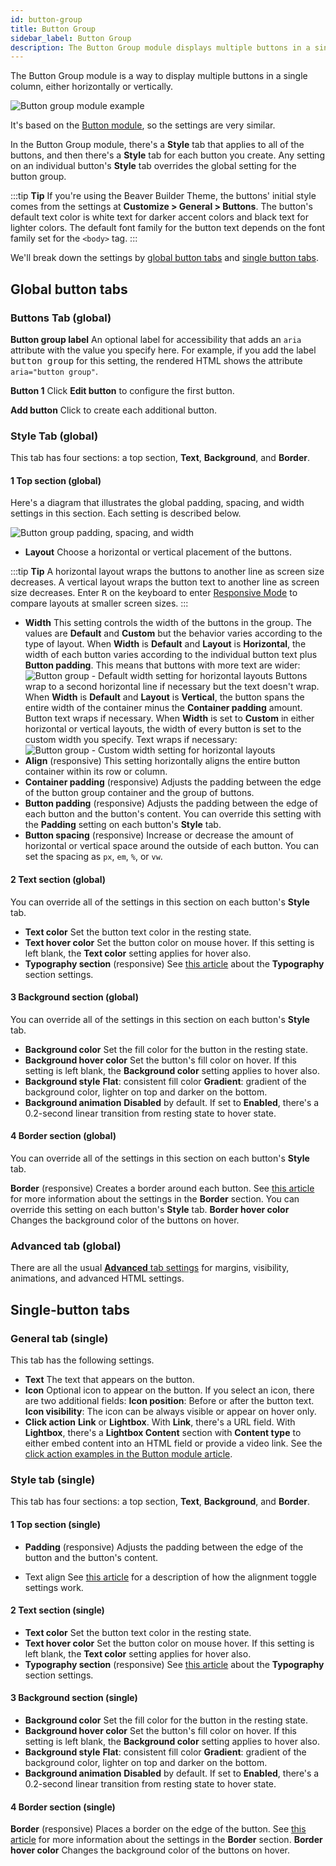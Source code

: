```yaml
---
id: button-group
title: Button Group
sidebar_label: Button Group
description: The Button Group module displays multiple buttons in a single column, either horizontally or vertically.
---
```


The Button Group module is a way to display multiple buttons in a single column, either horizontally or vertically.

![Button group module example](/img/button-group-30a865c5.png)

It's based on the [Button module](/beaver-builder/layouts/modules/button/button.md), so the settings are very similar.

In the Button Group module, there's a **Style** tab that applies to all of the buttons, and then there's a **Style** tab for each button you create. Any setting on an individual button's **Style** tab overrides the global setting for the button group.

:::tip **Tip**
If you're using the Beaver Builder Theme, the buttons' initial style comes from the settings at **Customize > General > Buttons**. The button's default text color
is white text for darker accent colors and black text for lighter colors. The
default font family for the button text depends on the font family set for the
`<body>` tag.
:::

We'll break down the settings by [global button tabs](#global-button-tabs) and [single button tabs](#single-button-tabs).

## Global button tabs

### Buttons Tab (global)

**Button group label**
An optional label for accessibility that adds an `aria` attribute with the value you specify here. For example, if you add the label <kbd>button group</kbd> for this setting, the rendered HTML shows the attribute `aria="button group"`.

**Button 1**
Click **Edit button** to configure the first button.

**Add button**
Click to create each additional button.

### Style Tab (global)

This tab has four sections: a top section, **Text**, **Background**, and **Border**.

#### 1 Top section (global)

Here's a diagram that illustrates the global padding, spacing, and width settings in this section. Each setting is described below.

![Button group padding, spacing, and width](/img/button-group-2.png)

- **Layout**
  Choose a horizontal or vertical placement of the buttons.

:::tip **Tip**
A horizontal layout wraps the buttons to another line as screen size decreases. A vertical layout wraps the button text to another line as screen size decreases. Enter <kbd>R</kbd> on the keyboard to enter [Responsive Mode](/beaver-builder/layouts/responsive-design/editor.md) to compare layouts at smaller screen sizes.
:::

- **Width**
  This setting controls the width of the buttons in the group. The values are **Default** and **Custom** but the behavior varies according to the type of layout.
  When **Width** is **Default** and **Layout** is **Horizontal**, the width of each button varies according to the individual button text plus **Button padding**. This means that buttons with more text are wider:
  ![Button group - Default width setting for horizontal layouts](/img/button-group-3.png)
  Buttons wrap to a second horizontal line if necessary but the text doesn't wrap.
  When **Width** is **Default** and **Layout** is **Vertical**, the button spans the entire width of the container minus the **Container padding** amount. Button text wraps if necessary.
  When **Width** is set to **Custom** in either horizontal or vertical layouts, the width of every button is set to the custom width you specify. Text wraps if necessary:
  ![Button group - Custom width setting for horizontal layouts](/img/button-group-4.png)
- **Align** (responsive)
  This setting horizontally aligns the entire button container within its row or column.
- **Container padding** (responsive)
  Adjusts the padding between the edge of the button group container and the group of buttons.
- **Button padding** (responsive)
  Adjusts the padding between the edge of each button and the button's content. You can override this setting with the **Padding** setting on each button's **Style** tab.
- **Button spacing** (responsive)
  Increase or decrease the amount of horizontal or vertical space around the outside of each button. You can set the spacing as `px`, `em`, `%`, or `vw`.

#### 2 Text section (global)

You can override all of the settings in this section on each button's **Style** tab.

- **Text color**
  Set the button text color in the resting state.
- **Text hover color**
  Set the button color on mouse hover. If this setting is left blank, the **Text
  color** setting applies for hover also.
- **Typography section** (responsive)
  See [this article](basics/typography.md) about the **Typography** section settings.

#### 3 Background section (global)

You can override all of the settings in this section on each button's **Style** tab.

- **Background color**
  Set the fill color for the button in the resting state.
- **Background hover color**
  Set the button's fill color on hover. If this setting is left blank, the **Background color** setting applies to hover also.
- **Background style**
  **Flat**: consistent fill color
  **Gradient**: gradient of the background color, lighter on top and darker on
  the bottom.
- **Background animation**
  **Disabled** by default. If set to **Enabled**, there's a 0.2-second linear
  transition from resting state to hover state.

#### 4 Border section (global)

You can override all of the settings in this section on each button's **Style** tab.

**Border** (responsive)
Creates a border around each button. See [this article](basics/border.md) for more information about the settings in the **Border** section. You can override this setting on each button's **Style** tab.
**Border hover color**
Changes the background color of the buttons on hover.

### Advanced tab (global)

There are all the usual [**Advanced** tab settings](/beaver-builder/layouts/advanced-tab/index.md) for margins, visibility, animations, and advanced HTML settings.

## Single-button tabs

### General tab (single)

This tab has the following settings.

- **Text**
  The text that appears on the button.
- **Icon**
  Optional icon to appear on the button. If you select an icon, there are two
  additional fields:
  **Icon position**: Before or after the button text.
  **Icon visibility**: The icon can be always visible or appear on hover only.
- **Click action**
  **Link** or **Lightbox**. With **Link**, there's a URL field. With
  **Lightbox**, there's a **Lightbox Content** section with **Content type**
  to either embed content into an HTML field or provide a video link.
  See the [click action examples in the Button module article](/beaver-builder/layouts/modules/button/button.md#set-the-click-action-to-a-lightbox).

### Style tab (single)

This tab has four sections: a top section, **Text**, **Background**, and **Border**.

#### 1 Top section (single)

- **Padding** (responsive)
  Adjusts the padding between the edge of the button and the button's content.

- Text align
  See [this article](basics/typography.md#align) for a description of how the alignment toggle settings work.

#### 2 Text section (single)

- **Text color**
  Set the button text color in the resting state.
- **Text hover color**
  Set the button color on mouse hover. If this setting is left blank, the **Text
  color** setting applies for hover also.
- **Typography section** (responsive)
  See [this article](basics/typography.md) about the **Typography** section settings.

#### 3 Background section (single)

- **Background color**
  Set the fill color for the button in the resting state.
- **Background hover color**
  Set the button's fill color on hover. If this setting is left blank, the **Background color** setting applies to hover also.
- **Background style**
  **Flat**: consistent fill color
  **Gradient**: gradient of the background color, lighter on top and darker on
  the bottom.
- **Background animation**
  **Disabled** by default. If set to **Enabled**, there's a 0.2-second linear
  transition from resting state to hover state.

#### 4 Border section (single)

**Border** (responsive)
Places a border on the edge of the button. See [this article](basics/border.md) for more information about the settings in the **Border** section.
**Border hover color**
Changes the background color of the buttons on hover.
